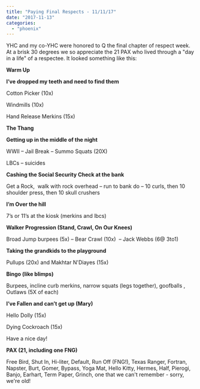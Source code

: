 ```yaml
---
title: "Paying Final Respects - 11/11/17"
date: "2017-11-13"
categories: 
  - "phoenix"
---
```


YHC and my co-YHC were honored to Q the final chapter of respect week. At a brisk 30 degrees we so appreciate the 21 PAX who lived through a "day in a life" of a respectee. It looked something like this:

**Warm Up**

**I’ve dropped my teeth and need to find them**

Cotton Picker (10x)

Windmills (10x)

Hand Release Merkins (15x)

**The Thang**

**Getting up in the middle of the night**

WWII – Jail Break – Summo Squats (20X)

LBCs – suicides

**Cashing the Social Security Check at the bank**

Get a Rock,  walk with rock overhead – run to bank do – 10 curls, then 10 shoulder press, then 10 skull crushers

**I’m Over the hill**

7’s or 11’s at the kiosk (merkins and lbcs)

**Walker Progression (Stand, Crawl, On Our Knees)**

Broad Jump burpees (5x) – Bear Crawl (10x)  – Jack Webbs (6@ 3to1)

**Taking the grandkids to the playground**

Pullups (20x) and Makhtar N'Diayes (15x)

**Bingo (like blimps)**

Burpees, incline curb merkins, narrow squats (legs together), goofballs , Outlaws (5X of each)

**I’ve Fallen and can’t get up (Mary)**

Hello Dolly (15x)

Dying Cockroach (15x)

Have a nice day!

**PAX (21, including one FNG)**

Free Bird, Shut In, Hi-liter, Default, Run Off (FNG!), Texas Ranger, Fortran, Napster, Burt, Gomer, Bypass, Yoga Mat, Hello Kitty, Hermes, Half, Pierogi, Banjo, Earhart, Term Paper, Grinch, one that we can't remember - sorry, we're old!

